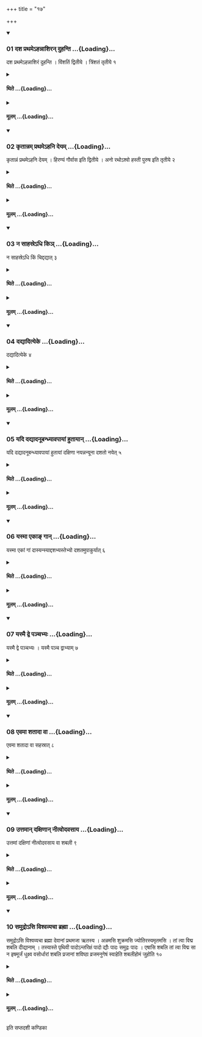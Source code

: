 +++
title = "१७"

+++

<div class="js_include" includetitle="true" newlevelforh1="3" unfilled url="/vedAH_yajuH/taittirIyam/sUtram/ApastambaH/shrautam/vishvAsa-prastutiH/22/17/01_dasha_prathame-hannAshiran_duhanti.md">
<details open><summary><h3>01 दश प्रथमेऽहन्नाशिरन् दुहन्ति ...{Loading}...</h3></summary>

दश प्रथमेऽहन्नाशिरं दुहन्ति । विंशतिं द्वितीये । त्रिंशतं तृतीये १
</details>
</div>
<div class="js_include collapsed" newlevelforh1="4" title="थिते" unfilled url="/vedAH_yajuH/taittirIyam/sUtram/ApastambaH/shrautam/thite/22/17/01_dasha_prathame-hannAshiran_duhanti.md">
<details><summary><h4>थिते ...{Loading}...</h4></summary>

दश प्रथमेऽहन्नाशिरं दुहन्ति । विंशतिं द्वितीये । त्रिंशतं तृतीये १
</details>
</div>
<div class="js_include collapsed" newlevelforh1="4" title="मूलम्" unfilled url="/vedAH_yajuH/taittirIyam/sUtram/ApastambaH/shrautam/mUlam/22/17/01_dasha_prathame-hannAshiran_duhanti.md">
<details><summary><h4>मूलम् ...{Loading}...</h4></summary>

दश प्रथमेऽहन्नाशिरं दुहन्ति । विंशतिं द्वितीये । त्रिंशतं तृतीये १
</details>
</div>
<div class="js_include" includetitle="true" newlevelforh1="3" unfilled url="/vedAH_yajuH/taittirIyam/sUtram/ApastambaH/shrautam/vishvAsa-prastutiH/22/17/02_kRtAnnam_prathame-hani_deyam.md">
<details open><summary><h3>02 कृतान्नम् प्रथमेऽहनि देयम् ...{Loading}...</h3></summary>

कृतान्नं प्रथमेऽहनि देयम् । हिरण्यं गौर्वास इति द्वितीये । अनो रथोऽश्वो हस्ती पुरुष इति तृतीये २
</details>
</div>
<div class="js_include collapsed" newlevelforh1="4" title="थिते" unfilled url="/vedAH_yajuH/taittirIyam/sUtram/ApastambaH/shrautam/thite/22/17/02_kRtAnnam_prathame-hani_deyam.md">
<details><summary><h4>थिते ...{Loading}...</h4></summary>

कृतान्नं प्रथमेऽहनि देयम् । हिरण्यं गौर्वास इति द्वितीये । अनो रथोऽश्वो हस्ती पुरुष इति तृतीये २
</details>
</div>
<div class="js_include collapsed" newlevelforh1="4" title="मूलम्" unfilled url="/vedAH_yajuH/taittirIyam/sUtram/ApastambaH/shrautam/mUlam/22/17/02_kRtAnnam_prathame-hani_deyam.md">
<details><summary><h4>मूलम् ...{Loading}...</h4></summary>

कृतान्नं प्रथमेऽहनि देयम् । हिरण्यं गौर्वास इति द्वितीये । अनो रथोऽश्वो हस्ती पुरुष इति तृतीये २
</details>
</div>
<div class="js_include" includetitle="true" newlevelforh1="3" unfilled url="/vedAH_yajuH/taittirIyam/sUtram/ApastambaH/shrautam/vishvAsa-prastutiH/22/17/03_na_sAhasre-dhi_ki~n.md">
<details open><summary><h3>03 न साहस्रेऽधि किञ् ...{Loading}...</h3></summary>

न साहस्रेऽधि किं चिद्दद्यात् ३
</details>
</div>
<div class="js_include collapsed" newlevelforh1="4" title="थिते" unfilled url="/vedAH_yajuH/taittirIyam/sUtram/ApastambaH/shrautam/thite/22/17/03_na_sAhasre-dhi_ki~n.md">
<details><summary><h4>थिते ...{Loading}...</h4></summary>

न साहस्रेऽधि किं चिद्दद्यात् ३
</details>
</div>
<div class="js_include collapsed" newlevelforh1="4" title="मूलम्" unfilled url="/vedAH_yajuH/taittirIyam/sUtram/ApastambaH/shrautam/mUlam/22/17/03_na_sAhasre-dhi_ki~n.md">
<details><summary><h4>मूलम् ...{Loading}...</h4></summary>

न साहस्रेऽधि किं चिद्दद्यात् ३
</details>
</div>
<div class="js_include" includetitle="true" newlevelforh1="3" unfilled url="/vedAH_yajuH/taittirIyam/sUtram/ApastambaH/shrautam/vishvAsa-prastutiH/22/17/04_dadyAdityeke.md">
<details open><summary><h3>04 दद्यादित्येके ...{Loading}...</h3></summary>

दद्यादित्येके ४
</details>
</div>
<div class="js_include collapsed" newlevelforh1="4" title="थिते" unfilled url="/vedAH_yajuH/taittirIyam/sUtram/ApastambaH/shrautam/thite/22/17/04_dadyAdityeke.md">
<details><summary><h4>थिते ...{Loading}...</h4></summary>

दद्यादित्येके ४
</details>
</div>
<div class="js_include collapsed" newlevelforh1="4" title="मूलम्" unfilled url="/vedAH_yajuH/taittirIyam/sUtram/ApastambaH/shrautam/mUlam/22/17/04_dadyAdityeke.md">
<details><summary><h4>मूलम् ...{Loading}...</h4></summary>

दद्यादित्येके ४
</details>
</div>
<div class="js_include" includetitle="true" newlevelforh1="3" unfilled url="/vedAH_yajuH/taittirIyam/sUtram/ApastambaH/shrautam/vishvAsa-prastutiH/22/17/05_yadi_dadyAdanUbandhyAvapAyAM_hutAyAn.md">
<details open><summary><h3>05 यदि दद्यादनूबन्ध्यावपायां हुतायान् ...{Loading}...</h3></summary>

यदि दद्यादनूबन्ध्यावपायां हुतायां दक्षिणा नयन्नन्यूना दशतो नयेत् ५
</details>
</div>
<div class="js_include collapsed" newlevelforh1="4" title="थिते" unfilled url="/vedAH_yajuH/taittirIyam/sUtram/ApastambaH/shrautam/thite/22/17/05_yadi_dadyAdanUbandhyAvapAyAM_hutAyAn.md">
<details><summary><h4>थिते ...{Loading}...</h4></summary>

यदि दद्यादनूबन्ध्यावपायां हुतायां दक्षिणा नयन्नन्यूना दशतो नयेत् ५
</details>
</div>
<div class="js_include collapsed" newlevelforh1="4" title="मूलम्" unfilled url="/vedAH_yajuH/taittirIyam/sUtram/ApastambaH/shrautam/mUlam/22/17/05_yadi_dadyAdanUbandhyAvapAyAM_hutAyAn.md">
<details><summary><h4>मूलम् ...{Loading}...</h4></summary>

यदि दद्यादनूबन्ध्यावपायां हुतायां दक्षिणा नयन्नन्यूना दशतो नयेत् ५
</details>
</div>
<div class="js_include" includetitle="true" newlevelforh1="3" unfilled url="/vedAH_yajuH/taittirIyam/sUtram/ApastambaH/shrautam/vishvAsa-prastutiH/22/17/06_yasmA_ekA~N_gAn.md">
<details open><summary><h3>06 यस्मा एकाङ् गान् ...{Loading}...</h3></summary>

यस्मा एकां गां दास्यन्स्याद्दशभ्यस्तेभ्यो दशतमुपाकुर्यात् ६
</details>
</div>
<div class="js_include collapsed" newlevelforh1="4" title="थिते" unfilled url="/vedAH_yajuH/taittirIyam/sUtram/ApastambaH/shrautam/thite/22/17/06_yasmA_ekA~N_gAn.md">
<details><summary><h4>थिते ...{Loading}...</h4></summary>

यस्मा एकां गां दास्यन्स्याद्दशभ्यस्तेभ्यो दशतमुपाकुर्यात् ६
</details>
</div>
<div class="js_include collapsed" newlevelforh1="4" title="मूलम्" unfilled url="/vedAH_yajuH/taittirIyam/sUtram/ApastambaH/shrautam/mUlam/22/17/06_yasmA_ekA~N_gAn.md">
<details><summary><h4>मूलम् ...{Loading}...</h4></summary>

यस्मा एकां गां दास्यन्स्याद्दशभ्यस्तेभ्यो दशतमुपाकुर्यात् ६
</details>
</div>
<div class="js_include" includetitle="true" newlevelforh1="3" unfilled url="/vedAH_yajuH/taittirIyam/sUtram/ApastambaH/shrautam/vishvAsa-prastutiH/22/17/07_yasmai_dve_panchabhyaH.md">
<details open><summary><h3>07 यस्मै द्वे पञ्चभ्यः ...{Loading}...</h3></summary>

यस्मै द्वे पञ्चभ्यः । यस्मै पञ्च द्वाभ्याम् ७
</details>
</div>
<div class="js_include collapsed" newlevelforh1="4" title="थिते" unfilled url="/vedAH_yajuH/taittirIyam/sUtram/ApastambaH/shrautam/thite/22/17/07_yasmai_dve_panchabhyaH.md">
<details><summary><h4>थिते ...{Loading}...</h4></summary>

यस्मै द्वे पञ्चभ्यः । यस्मै पञ्च द्वाभ्याम् ७
</details>
</div>
<div class="js_include collapsed" newlevelforh1="4" title="मूलम्" unfilled url="/vedAH_yajuH/taittirIyam/sUtram/ApastambaH/shrautam/mUlam/22/17/07_yasmai_dve_panchabhyaH.md">
<details><summary><h4>मूलम् ...{Loading}...</h4></summary>

यस्मै द्वे पञ्चभ्यः । यस्मै पञ्च द्वाभ्याम् ७
</details>
</div>
<div class="js_include" includetitle="true" newlevelforh1="3" unfilled url="/vedAH_yajuH/taittirIyam/sUtram/ApastambaH/shrautam/vishvAsa-prastutiH/22/17/08_evamA_shatAdA_vA.md">
<details open><summary><h3>08 एवमा शतादा वा ...{Loading}...</h3></summary>

एवमा शतादा वा सहस्रात् ८
</details>
</div>
<div class="js_include collapsed" newlevelforh1="4" title="थिते" unfilled url="/vedAH_yajuH/taittirIyam/sUtram/ApastambaH/shrautam/thite/22/17/08_evamA_shatAdA_vA.md">
<details><summary><h4>थिते ...{Loading}...</h4></summary>

एवमा शतादा वा सहस्रात् ८
</details>
</div>
<div class="js_include collapsed" newlevelforh1="4" title="मूलम्" unfilled url="/vedAH_yajuH/taittirIyam/sUtram/ApastambaH/shrautam/mUlam/22/17/08_evamA_shatAdA_vA.md">
<details><summary><h4>मूलम् ...{Loading}...</h4></summary>

एवमा शतादा वा सहस्रात् ८
</details>
</div>
<div class="js_include" includetitle="true" newlevelforh1="3" unfilled url="/vedAH_yajuH/taittirIyam/sUtram/ApastambaH/shrautam/vishvAsa-prastutiH/22/17/09_uttamAn_daxiNAn_nItvodavasAya.md">
<details open><summary><h3>09 उत्तमान् दक्षिणान् नीत्वोदवसाय ...{Loading}...</h3></summary>

उत्तमां दक्षिणां नीत्वोदवसाय वा शबली ९
</details>
</div>
<div class="js_include collapsed" newlevelforh1="4" title="थिते" unfilled url="/vedAH_yajuH/taittirIyam/sUtram/ApastambaH/shrautam/thite/22/17/09_uttamAn_daxiNAn_nItvodavasAya.md">
<details><summary><h4>थिते ...{Loading}...</h4></summary>

उत्तमां दक्षिणां नीत्वोदवसाय वा शबली ९
</details>
</div>
<div class="js_include collapsed" newlevelforh1="4" title="मूलम्" unfilled url="/vedAH_yajuH/taittirIyam/sUtram/ApastambaH/shrautam/mUlam/22/17/09_uttamAn_daxiNAn_nItvodavasAya.md">
<details><summary><h4>मूलम् ...{Loading}...</h4></summary>

उत्तमां दक्षिणां नीत्वोदवसाय वा शबली ९
</details>
</div>
<div class="js_include" includetitle="true" newlevelforh1="3" unfilled url="/vedAH_yajuH/taittirIyam/sUtram/ApastambaH/shrautam/vishvAsa-prastutiH/22/17/10_samudro-si_vishvavyachA_brahmA.md">
<details open><summary><h3>10 समुद्रोऽसि विश्वव्यचा ब्रह्मा ...{Loading}...</h3></summary>

समुद्रोऽसि विश्वव्यचा ब्रह्मा देवानां प्रथमजा ऋतस्य । अन्नमसि शुक्रमसि ज्योतिरस्यमृतमसि । तां त्वा विद्म शबलि दीद्यानाम् । तस्यास्ते पृथिवी पादोऽन्तरिक्षं पादो द्यौः पादः समुद्रः पादः । एषासि शबलि तां त्वा विद्म सा न इषमूर्जं धुक्ष्व वसोर्धारां शबलि प्रजानां शविष्ठा व्रजमनुगेषं स्वाहेति शबलीहोमं जुहोति १०
</details>
</div>
<div class="js_include collapsed" newlevelforh1="4" title="थिते" unfilled url="/vedAH_yajuH/taittirIyam/sUtram/ApastambaH/shrautam/thite/22/17/10_samudro-si_vishvavyachA_brahmA.md">
<details><summary><h4>थिते ...{Loading}...</h4></summary>

समुद्रोऽसि विश्वव्यचा ब्रह्मा देवानां प्रथमजा ऋतस्य । अन्नमसि शुक्रमसि ज्योतिरस्यमृतमसि । तां त्वा विद्म शबलि दीद्यानाम् । तस्यास्ते पृथिवी पादोऽन्तरिक्षं पादो द्यौः पादः समुद्रः पादः । एषासि शबलि तां त्वा विद्म सा न इषमूर्जं धुक्ष्व वसोर्धारां शबलि प्रजानां शविष्ठा व्रजमनुगेषं स्वाहेति शबलीहोमं जुहोति १०
</details>
</div>
<div class="js_include collapsed" newlevelforh1="4" title="मूलम्" unfilled url="/vedAH_yajuH/taittirIyam/sUtram/ApastambaH/shrautam/mUlam/22/17/10_samudro-si_vishvavyachA_brahmA.md">
<details><summary><h4>मूलम् ...{Loading}...</h4></summary>

समुद्रोऽसि विश्वव्यचा ब्रह्मा देवानां प्रथमजा ऋतस्य । अन्नमसि शुक्रमसि ज्योतिरस्यमृतमसि । तां त्वा विद्म शबलि दीद्यानाम् । तस्यास्ते पृथिवी पादोऽन्तरिक्षं पादो द्यौः पादः समुद्रः पादः । एषासि शबलि तां त्वा विद्म सा न इषमूर्जं धुक्ष्व वसोर्धारां शबलि प्रजानां शविष्ठा व्रजमनुगेषं स्वाहेति शबलीहोमं जुहोति १०
</details>
</div>

  
इति सप्तदशी कण्डिका 
